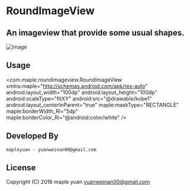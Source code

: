 RoundImageView
============
An imageview that provide some usual shapes.
------------
 ![image](https://github.com/mapleyuan/RoundImageView/blob/master/app/screenshot.png)
 
Usage
------------
<com.maple.roundimageview.RoundImageView
            xmlns:maple="http://schemas.android.com/apk/res-auto"
            android:layout_width="100dp"
            android:layout_height="100dp"
            android:scaleType="fitXY"
            android:src="@drawable/kobe1"
            android:layout_centerInParent="true"
            maple:maskType="RECTANGLE"
            maple:borderWidth_Ri="5dp"
            maple:borderColor_Ri="@android:color/white"
            />
            
            


Developed By
-------------

    mapleyuan - yuanweinan00@gmail.com

License
-------------

Copyright (C) 2016 maple yuan <yuanweinan00@gmail.com>
